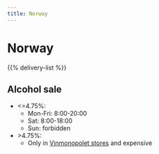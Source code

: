 ```yaml
---
title: Norway
---
```


# Norway

{{% delivery-list %}}

## Alcohol sale
- <=4.75%:
    - Mon-Fri: 8:00-20:00 
    - Sat: 8:00-18:00 
    - Sun: forbidden
- \>4.75%: 
    - Only in [Vinmonopolet stores](https://en.m.wikipedia.org/wiki/Vinmonopolet) and expensive

